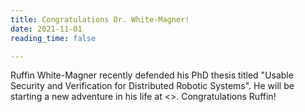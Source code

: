 ```yaml
---
title: Congratulations Dr. White-Magner!
date: 2021-11-01
reading_time: false

---
```


<!--more-->

Ruffin White-Magner recently defended his PhD thesis titled "Usable Security and Verification for Distributed Robotic Systems". He will be starting a new adventure in his life at <>. Congratulations Ruffin!
